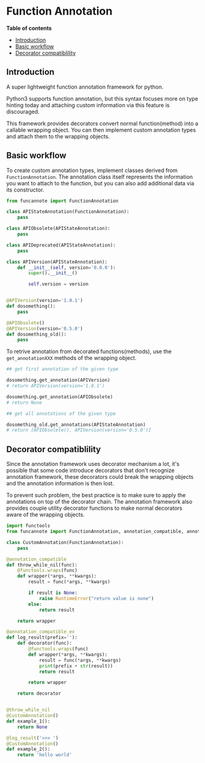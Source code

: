 Function Annotation
===================

**Table of contents**

* [Introduction](#introduction)
* [Basic workflow](#basic-workflow)
* [Decorator compatiblility](#decorator-compatiblility)


Introduction
------------

A super lightweight function annotation framework for python.

Python3 supports function annotation, but this syntax focuses more on type hinting today and attaching custom information via this feature is discouraged.

This framework provides decorators convert normal function(method) into a callable wrapping object. You can then implement custom annotation types and attach
them to the wrapping objects.


Basic workflow
--------------

To create custom annotation types, implement classes derived from `FunctionAnnotation`. The annotation class itself represents the information you want to
attach to the function, but you can also add additional data via its constructor.

```python
from funcannote import FunctionAnnotation

class APIStateAnnotation(FunctionAnnotation):
    pass

class APIObsolete(APIStateAnnotation):
    pass

class APIDeprecated(APIStateAnnotation):
    pass

class APIVersion(APIStateAnnotation):
    def __init__(self, version='0.0.0'):
        super().__init__()

        self.version = version


@APIVersion(version='1.0.1')
def dosomething():
    pass

@APIObsolete()
@APIVersion(version='0.5.0')
def dosomething_old():
    pass
```

To retrive annotation from decorated functions(methods), use the `get_annotationXXX` methods of the wrapping object.

```python
## get first annotation of the given type

dosomething.get_annotation(APIVersion)
# return APIVersion(version='1.0.1')

dosomething.get_annotation(APIObsolete)
# return None

## get all annotations of the given type

dosomething_old.get_annotations(APIStateAnnotation)
# return [APIObsolete(), APIVersion(version='0.5.0')]
```

Decorator compatiblility
------------------------

Since the annotation framework uses decorator mechanism a lot, it's possible that some code introduce decorators that don't recognize
annotation framework, these decorators could break the wrapping objects and the annotation information is then lost.

To prevent such problem, the best practice is to make sure to apply the annotations on top of the decorator chain. The annotation framework
also provides couple utility decorator functions to make normal decorators aware of the wrapping objects.

```python
import functools
from funcannote import FunctionAnnotation, annotation_compatible, annotation_compatible_ex

class CustomAnnotation(FunctionAnnotation):
    pass

@annotation_compatible
def throw_while_nil(func):
    @functools.wraps(func)
    def wrapper(*args, **kwargs):
        result = func(*args, **kwargs)

        if result is None:
            raise RuntimeError("return value is none")
        else:
            return result

    return wrapper

@annotation_compatible_ex
def log_result(prefix=''):
    def decorator(func):
        @functools.wraps(func)
        def wrapper(*args, **kwargs):
            result = func(*args, **kwargs)
            print(prefix + str(result))
            return result

        return wrapper

    return decorator


@throw_while_nil
@CustomAnnotation()
def example_1():
    return None

@log_result('>>> ')
@CustomAnnotation()
def example_2():
    return 'hello world'
```